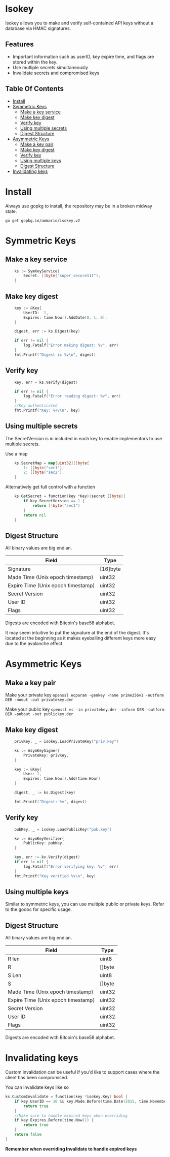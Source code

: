 # Isokey

Isokey allows you to make and verify self-contained API keys without a database via HMAC signatures.

## Features
- Important information such as userID, key expire time, and flags are stored within
the key.
- Use mutliple secrets simultaneously
- Invalidate secrets and compromised keys

<!-- START doctoc generated TOC please keep comment here to allow auto update -->
<!-- DON'T EDIT THIS SECTION, INSTEAD RE-RUN doctoc TO UPDATE -->
## Table Of Contents

- [Install](#install)
- [Symmetric Keys](#symmetric-keys)
  - [Make a key service](#make-a-key-service)
  - [Make key digest](#make-key-digest)
  - [Verify key](#verify-key)
  - [Using multiple secrets](#using-multiple-secrets)
  - [Digest Structure](#digest-structure)
- [Asymmetric Keys](#asymmetric-keys)
  - [Make a key pair](#make-a-key-pair)
  - [Make key digest](#make-key-digest-1)
  - [Verify key](#verify-key-1)
  - [Using multiple keys](#using-multiple-keys)
  - [Digest Structure](#digest-structure-1)
- [Invalidating keys](#invalidating-keys)

<!-- END doctoc generated TOC please keep comment here to allow auto update -->

# Install
Always use gopkg to install, the repository may be in a broken midway state.

`go get gopkg.in/ammario/isokey.v2`

# Symmetric Keys

## Make a key service
```go
    ks := SymKeyService{
		Secret: []byte("super_secure111"),
	}
```

##  Make key digest
```go
	key := &Key{
		UserID:  1,
		Expires: time.Now().AddDate(0, 1, 0),
	}

	digest, err := ks.Digest(key)

	if err != nil {
		log.Fatalf("Error making digest: %v", err)
	}
	fmt.Printf("Digest is %v\n", digest)
```

## Verify key

```go
    key, err = ks.Verify(digest)

	if err != nil {
		log.Fatalf("Error reading digest: %v", err)
	}
    //Key authenticated
	fmt.Printf("Key: %+v\n", key)
```

## Using multiple secrets
The SecretVersion is in included in each key to enable
implementors to use multiple secrets.

Use a map
```go
    ks.SecretMap = map[uint32][]byte{
        1: []byte("sec1"),
        2: []byte("sec2"),
    }
```

Alternatively get full control with a function
```go
    ks.GetSecret = function(key *Key)(secret []byte){
        if key.SecretVersion == 1 {
            return []byte("sec1") 
        }
        return nil
    }
```



## Digest Structure
All binary values are big endian.

| Field | Type |
|--------|------|
| Signature | [16]byte |
| Made Time (Unix epoch timestamp) | uint32 |
| Expire Time (Unix epoch timestamp) | uint32 |
| Secret Version | uint32 |
| User ID     | uint32 |
| Flags | uint32 |

Digests are encoded with Bitcoin's base58 alphabet.

It may seem intuitive to put the signature at the end of the digest. It's located
at the beginning as it makes eyeballing different keys more easy due to
the avalanche effect.

# Asymmetric Keys

## Make a key pair

Make your private key 
`openssl ecparam -genkey -name prime256v1 -outform DER -noout -out privatekey.der`

Make your public key
`openssl ec -in privatekey.der -inform DER -outform DER -pubout -out publickey.der`


## Make key digest
```go
    privKey, _ = isokey.LoadPrivateKey("priv.key")

    ks := AsymKeySigner{
		PrivateKey: privKey,
	}

    key := &Key{
        User: 1,
        Expires: time.Now().Add(time.Hour)
    }

    digest, _ := ks.Digest(key)

    fmt.Printf("Digest: %v", digest)
```

##  Verify key
```go
	pubKey, _ = isokey.LoadPublicKey("pub.key")

	kv := AsymKeyVerifier{
        PublicKey: pubKey,
    }

    key, err := kv.Verify(digest)
    if err != nil {
        log.Fatalf("Error verifying key: %v", err)
    }
	fmt.Printf("Key verified %v\n", key)

```

## Using multiple keys
Similar to symmetric keys, you can use multiple public
or private keys. Refer to the godoc for specific usage.


## Digest Structure
All binary values are big endian.

| Field | Type |
|--------|------|
| R len     | uint8
| R         | []byte
| S Len     | uint8
| S         | []byte
| Made Time (Unix epoch timestamp) | uint32 |
| Expire Time (Unix epoch timestamp) | uint32 |
| Secret Version | uint32 |
| User ID     | uint32 |
| Flags | uint32 |

Digests are encoded with Bitcoin's base58 alphabet.


# Invalidating keys

Custom invalidation can be useful if you'd like to support cases where the client
has been compromised.

You can invalidate keys like so
```go
ks.CustomInvalidate = function(key *isokey.Key) bool {
    if key.UserID == 10 && key.Made.Before(time.Date(2015, time.November, 10, 23, 0, 0, 0, time.UTC)) {
        return true
    }
    //Make sure to handle expired keys when overriding
    if key.Expires.Before(time.Now()) {
        return true
    }
    return false
}
```
**Remember when overriding Invalidate to handle expired keys**